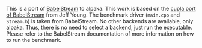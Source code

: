 This is a port of [BabelStream](https://github.com/UoB-HPC/BabelStream) to alpaka.
This work is based on the [cupla port of BabelStream](https://github.com/jyoung3131/BabelStream) from Jeff Young.
The benchmark driver (`main.cpp` and `Stream.h`) is taken from BabelStream.
No other backends are available, only alpaka.
Thus, there is no need to select a backend, just run the executable.
Please refer to the BabelStream documentation of more information on how to run the benchmark.
